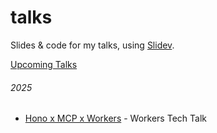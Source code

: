 # talks

Slides &amp; code for my talks, using [Slidev](https://sli.dev).

[Upcoming Talks](https://antfu.me/talks)

###### 2025

- [Hono x MCP x Workers](./2025-06-03) - Workers Tech Talk